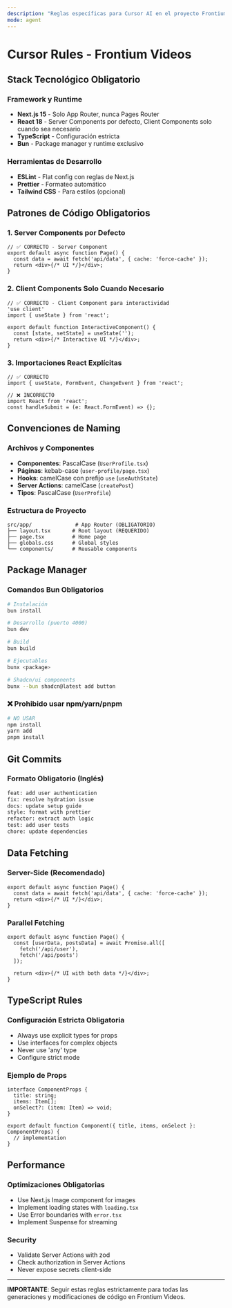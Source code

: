 ```yaml
---
description: "Reglas específicas para Cursor AI en el proyecto Frontium Videos"
mode: agent
---
```


# Cursor Rules - Frontium Videos

## Stack Tecnológico Obligatorio

### Framework y Runtime
- **Next.js 15** - Solo App Router, nunca Pages Router
- **React 18** - Server Components por defecto, Client Components solo cuando sea necesario
- **TypeScript** - Configuración estricta
- **Bun** - Package manager y runtime exclusivo

### Herramientas de Desarrollo
- **ESLint** - Flat config con reglas de Next.js
- **Prettier** - Formateo automático
- **Tailwind CSS** - Para estilos (opcional)

## Patrones de Código Obligatorios

### 1. Server Components por Defecto
```tsx
// ✅ CORRECTO - Server Component
export default async function Page() {
  const data = await fetch('api/data', { cache: 'force-cache' });
  return <div>{/* UI */}</div>;
}
```

### 2. Client Components Solo Cuando Necesario
```tsx
// ✅ CORRECTO - Client Component para interactividad
'use client'
import { useState } from 'react';

export default function InteractiveComponent() {
  const [state, setState] = useState('');
  return <div>{/* Interactive UI */}</div>;
}
```

### 3. Importaciones React Explícitas
```tsx
// ✅ CORRECTO
import { useState, FormEvent, ChangeEvent } from 'react';

// ❌ INCORRECTO
import React from 'react';
const handleSubmit = (e: React.FormEvent) => {};
```

## Convenciones de Naming

### Archivos y Componentes
- **Componentes**: PascalCase (`UserProfile.tsx`)
- **Páginas**: kebab-case (`user-profile/page.tsx`)
- **Hooks**: camelCase con prefijo `use` (`useAuthState`)
- **Server Actions**: camelCase (`createPost`)
- **Tipos**: PascalCase (`UserProfile`)

### Estructura de Proyecto
```
src/app/              # App Router (OBLIGATORIO)
├── layout.tsx       # Root layout (REQUERIDO)
├── page.tsx         # Home page
├── globals.css      # Global styles
└── components/      # Reusable components
```

## Package Manager

### Comandos Bun Obligatorios
```bash
# Instalación
bun install

# Desarrollo (puerto 4000)
bun dev

# Build
bun build

# Ejecutables
bunx <package>

# Shadcn/ui components
bunx --bun shadcn@latest add button
```

### ❌ Prohibido usar npm/yarn/pnpm
```bash
# NO USAR
npm install
yarn add
pnpm install
```

## Git Commits

### Formato Obligatorio (Inglés)
```bash
feat: add user authentication
fix: resolve hydration issue
docs: update setup guide
style: format with prettier
refactor: extract auth logic
test: add user tests
chore: update dependencies
```

## Data Fetching

### Server-Side (Recomendado)
```tsx
export default async function Page() {
  const data = await fetch('api/data', { cache: 'force-cache' });
  return <div>{/* UI */}</div>;
}
```

### Parallel Fetching
```tsx
export default async function Page() {
  const [userData, postsData] = await Promise.all([
    fetch('/api/user'),
    fetch('/api/posts')
  ]);
  
  return <div>{/* UI with both data */}</div>;
}
```

## TypeScript Rules

### Configuración Estricta Obligatoria
- Always use explicit types for props
- Use interfaces for complex objects
- Never use 'any' type
- Configure strict mode

### Ejemplo de Props
```tsx
interface ComponentProps {
  title: string;
  items: Item[];
  onSelect?: (item: Item) => void;
}

export default function Component({ title, items, onSelect }: ComponentProps) {
  // implementation
}
```

## Performance

### Optimizaciones Obligatorias
- Use Next.js Image component for images
- Implement loading states with `loading.tsx`
- Use Error boundaries with `error.tsx`
- Implement Suspense for streaming

### Security
- Validate Server Actions with zod
- Check authorization in Server Actions
- Never expose secrets client-side

---

**IMPORTANTE**: Seguir estas reglas estrictamente para todas las generaciones y modificaciones de código en Frontium Videos. 